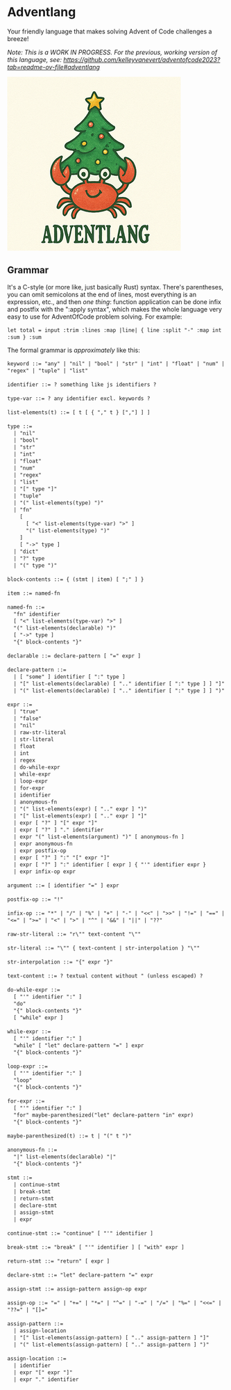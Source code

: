 # Adventlang

Your friendly language that makes solving Advent of Code challenges a breeze!

_Note: This is a WORK IN PROGRESS. For the previous, working version of this language, see: https://github.com/kelleyvanevert/adventofcode2023?tab=readme-ov-file#adventlang_

![](./assets/adventlang_logo.png)

## Grammar

It's a C-style (or more like, just basically Rust) syntax. There's parentheses, you can omit semicolons at the end of lines, most everything is an expression, etc., and then _one thing_: function application can be done infix and postfix with the ":apply syntax", which makes the whole language very easy to use for AdventOfCode problem solving. For example:

```al
let total = input :trim :lines :map |line| { line :split "-" :map int :sum } :sum
```

The formal grammar is _approximately_ like this:

```ebnf
keyword ::= "any" | "nil" | "bool" | "str" | "int" | "float" | "num" | "regex" | "tuple" | "list"

identifier ::= ? something like js identifiers ?

type-var ::= ? any identifier excl. keywords ?

list-elements(t) ::= [ t [ { "," t } [","] ] ]

type ::=
  | "nil"
  | "bool"
  | "str"
  | "int"
  | "float"
  | "num"
  | "regex"
  | "list"
  | "[" type "]"
  | "tuple"
  | "(" list-elements(type) ")"
  | "fn"
    [
      [ "<" list-elements(type-var) ">" ]
      "(" list-elements(type) ")"
    ]
    [ "->" type ]
  | "dict"
  | "?" type
  | "(" type ")"

block-contents ::= { (stmt | item) [ ";" ] }

item ::= named-fn

named-fn ::=
  "fn" identifier
  [ "<" list-elements(type-var) ">" ]
  "(" list-elements(declarable) ")"
  [ "->" type ]
  "{" block-contents "}"

declarable ::= declare-pattern [ "=" expr ]

declare-pattern ::=
  | [ "some" ] identifier [ ":" type ]
  | "[" list-elements(declarable) [ ".." identifier [ ":" type ] ] "]"
  | "(" list-elements(declarable) [ ".." identifier [ ":" type ] ] ")"

expr ::=
  | "true"
  | "false"
  | "nil"
  | raw-str-literal
  | str-literal
  | float
  | int
  | regex
  | do-while-expr
  | while-expr
  | loop-expr
  | for-expr
  | identifier
  | anonymous-fn
  | "(" list-elements(expr) [ ".." expr ] ")"
  | "[" list-elements(expr) [ ".." expr ] "]"
  | expr [ "?" ] "[" expr "]"
  | expr [ "?" ] "." identifier
  | expr "(" list-elements(argument) ")" [ anonymous-fn ]
  | expr anonymous-fn
  | expr postfix-op
  | expr [ "?" ] ":" "[" expr "]"
  | expr [ "?" ] ":" identifier [ expr ] { "'" identifier expr }
  | expr infix-op expr

argument ::= [ identifier "=" ] expr

postfix-op ::= "!"

infix-op ::= "*" | "/" | "%" | "+" | "-" | "<<" | ">>" | "!=" | "==" | "<=" | ">=" | "<" | ">" | "^" | "&&" | "||" | "??"

raw-str-literal ::= "r\"" text-content "\""

str-literal ::= "\"" { text-content | str-interpolation } "\""

str-interpolation ::= "{" expr "}"

text-content ::= ? textual content without " (unless escaped) ?

do-while-expr ::=
  [ "'" identifier ":" ]
  "do"
  "{" block-contents "}"
  [ "while" expr ]

while-expr ::= 
  [ "'" identifier ":" ]
  "while" [ "let" declare-pattern "=" ] expr
  "{" block-contents "}"

loop-expr ::=
  [ "'" identifier ":" ]
  "loop"
  "{" block-contents "}"

for-expr ::=
  [ "'" identifier ":" ]
  "for" maybe-parenthesized("let" declare-pattern "in" expr)
  "{" block-contents "}"

maybe-parenthesized(t) ::= t | "(" t ")"

anonymous-fn ::=
  "|" list-elements(declarable) "|"
  "{" block-contents "}"

stmt ::=
  | continue-stmt
  | break-stmt
  | return-stmt
  | declare-stmt
  | assign-stmt
  | expr

continue-stmt ::= "continue" [ "'" identifier ]

break-stmt ::= "break" [ "'" identifier ] [ "with" expr ]

return-stmt ::= "return" [ expr ]

declare-stmt ::= "let" declare-pattern "=" expr

assign-stmt ::= assign-pattern assign-op expr

assign-op ::= "=" | "+=" | "*=" | "^=" | "-=" | "/=" | "%=" | "<<=" | "??=" | "[]="

assign-pattern ::=
  | assign-location
  | "[" list-elements(assign-pattern) [ ".." assign-pattern ] "]"
  | "(" list-elements(assign-pattern) [ ".." assign-pattern ] ")"

assign-location ::=
  | identifier
  | expr "[" expr "]"
  | expr "." identifier
```
